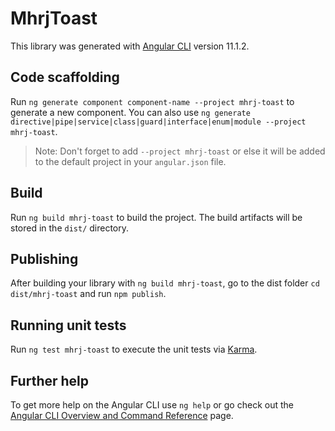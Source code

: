 # MhrjToast

This library was generated with [Angular CLI](https://github.com/angular/angular-cli) version 11.1.2.

## Code scaffolding

Run `ng generate component component-name --project mhrj-toast` to generate a new component. You can also use `ng generate directive|pipe|service|class|guard|interface|enum|module --project mhrj-toast`.
> Note: Don't forget to add `--project mhrj-toast` or else it will be added to the default project in your `angular.json` file. 

## Build

Run `ng build mhrj-toast` to build the project. The build artifacts will be stored in the `dist/` directory.

## Publishing

After building your library with `ng build mhrj-toast`, go to the dist folder `cd dist/mhrj-toast` and run `npm publish`.

## Running unit tests

Run `ng test mhrj-toast` to execute the unit tests via [Karma](https://karma-runner.github.io).

## Further help

To get more help on the Angular CLI use `ng help` or go check out the [Angular CLI Overview and Command Reference](https://angular.io/cli) page.
